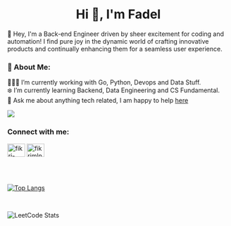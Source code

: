 <h1 align="center">Hi 👋, I'm Fadel</h1>

👋 Hey, I'm a Back-end Engineer driven by sheer excitement for coding and automation! I find pure joy in the dynamic world of crafting innovative products and continually enhancing them for a seamless user experience.

### 💫 About Me:
👨🏻‍💻 I’m currently working with Go, Python, Devops and Data Stuff. <br>
❄️ I’m currently learning Backend, Data Engineering and CS Fundamental.<br>
💬 Ask me about anything tech related, I am happy to help [here](https://www.linkedin.com/in/fadellh/)
  <br>

[![](https://visitcount.itsvg.in/api?id=fadellh&icon=5&color=1)](https://visitcount.itsvg.in)

<h3 align="left">Connect with me:</h3>
<p align="left">
<a href="https://www.linkedin.com/in/fadellh/" target="blank"><img align="center" src="https://raw.githubusercontent.com/rahuldkjain/github-profile-readme-generator/master/src/images/icons/Social/linked-in-alt.svg" alt="fikri-maulana-134086180" height="30" width="40" /></a>
<a href="https://www.leetcode.com/fadellh_28" target="blank"><img align="center" src="https://raw.githubusercontent.com/rahuldkjain/github-profile-readme-generator/master/src/images/icons/Social/leet-code.svg" alt="fikrimln16" height="30" width="40" /></a>
</p>

<br/>
<br/>

[![Top Langs](https://github-readme-stats.vercel.app/api/top-langs/?username=fadellh&layout=compact&langs_count=6&theme=discord_old_blurple&hide=css)](https://github.com/anuraghazra/github-readme-stats)

<br/>

![LeetCode Stats](https://leetcard.jacoblin.cool/fadellh_28?theme=light&font=Alef&ext=activity)


<!--
**fadellh/fadellh** is a ✨ _special_ ✨ repository because its `README.md` (this file) appears on your GitHub profile.


Here are some ideas to get you started:

- 🔭 I’m currently working on ...
- 🌱 I’m currently learning ...
- 👯 I’m looking to collaborate on ...
- 🤔 I’m looking for help with ...
- 💬 Ask me about ...
- 📫 How to reach me: ...
- 😄 Pronouns: ...
- ⚡ Fun fact: ...
-->
